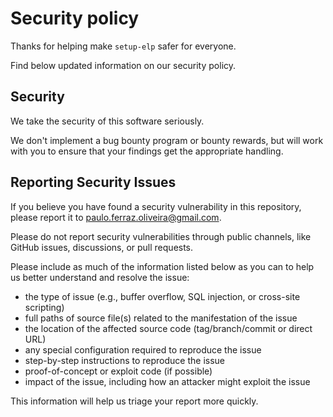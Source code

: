 # Security policy

Thanks for helping make `setup-elp` safer for everyone.

Find below updated information on our security policy.

## Security

We take the security of this software seriously.

We don't implement a bug bounty program or bounty rewards, but will work with
you to ensure that your findings get the appropriate handling.

## Reporting Security Issues

If you believe you have found a security vulnerability in this repository,
please report it to <paulo.ferraz.oliveira@gmail.com>.

Please do not report security vulnerabilities through public channels, like
GitHub issues, discussions, or pull requests.

Please include as much of the information listed below as you can to help us
better understand and resolve the issue:

- the type of issue (e.g., buffer overflow, SQL injection, or cross-site
  scripting)
- full paths of source file(s) related to the manifestation of the issue
- the location of the affected source code (tag/branch/commit or direct URL)
- any special configuration required to reproduce the issue
- step-by-step instructions to reproduce the issue
- proof-of-concept or exploit code (if possible)
- impact of the issue, including how an attacker might exploit the issue

This information will help us triage your report more quickly.
